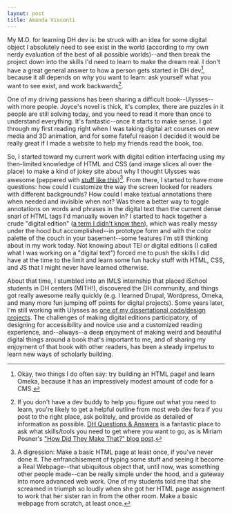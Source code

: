 ```yaml
---
layout: post
title: Amanda Visconti 
---
```


My M.O. for learning DH dev is: be struck with an idea for some digital object
I absolutely need to see exist in the world (according to my own nerdy
evaluation of the best of all possible worlds)--and then break the project down
into the skills I'd need to learn to make the dream real. I don't have a great
general answer to how a person gets started in DH dev[^1], because it all depends
on _why_ you want to learn: ask yourself what you want to see exist, and work
backwards[^2].

One of my driving passions has been sharing a difficult book--Ulysses--with
more people. Joyce's novel is thick, it's complex, there are puzzles in it
people are still solving today, and you need to read it more than once to
understand everything. It's fantastic--once it starts to make sense. I got
through my first reading right when I was taking digital art courses on new
media and 3D animation, and for some fateful reason I decided it would be
really great if I made a website to help my friends read the book, too.

So, I started toward my current work with digital edition interfacing using my
then-limited knowledge of HTML and CSS (and image slices all over the place) to
make a kind of jokey site about why I thought Ulysses was awesome (peppered
with [stuff like this](http://digitalliterature.net/fun/marionette.html))[^3].
From there, I started to have more questions: how could I customize the way the
screen looked for readers with different backgrounds? How could I make textual
annotations there when needed and invisible when not? Was there a better way to
toggle annotations on words and phrases in the digital text than the current
dense snarl of HTML tags I'd manually woven in? I started to hack together a
crude "digital edition" ([a term I didn't know
then](http://www.ulyssesulysses.com)), which was really messy under the hood
but accomplished--in prototype form and with the color palette of the couch in
your basement--some features I'm still thinking about in my work today. Not
knowing about TEI or digital editions (I called what I was working on a
"digital text") forced me to push the skills I did have at the time to the
limit and learn some fun hacky stuff with HTML, CSS, and JS that I might never
have learned otherwise.

About that time, I stumbled into an IMLS internship that placed iSchool
students in DH centers (MITH!), discovered the DH community, and things got
really awesome really quickly (e.g. I learned Drupal, Wordpress, Omeka, and
many more fun jumping off points for digital projects). Some years later, I'm
still working with Ulysses as [one of my dissertational code/design projects](http://www.literaturegeek.com/infinite-ulysses-intro/). The challenges of
making digital editions participatory, of designing for accessibility and
novice use and a customized reading experience, and--always--a deep enjoyment
of making weird and beautiful digital things around a book that's important to
me, and of sharing my enjoyment of that book with other readers, has been a
steady impetus to learn new ways of scholarly building.

[^1]: Okay, two things I do often say: try building an HTML page! and learn
  Omeka, because it has an impressively modest amount of code for a CMS.

[^2]: If you don't have a dev buddy to help you figure out what you need to
  learn, you're likely to get a helpful outline from most web dev fora if you
  post to the right place, ask politely, and provide as detailed of information
  as possible. [DH Questions & Answers](http://digitalhumanities.org/answers/)
  is a fantastic place to ask what skills/tools you need to get where you want
  to go, as is Miriam Posner's ["How Did They Make That?" blog
  post](http://miriamposner.com/blog/how-did-they-make-that).


[^3]: A digression: Make a basic HTML page at least once, if you've never
  done it. The enfranchisement of typing some stuff and seeing it become a Real
  Webpage--that ubiquitous object that, until now, was something other people
  made--can be really simple under the hood, and a gateway into more advanced
  web work. One of my students told me that she screamed in triumph so loudly
  when she got her HTML page assignment to work that her sister ran in from the
  other room. Make a basic webpage from scratch, at least once.

